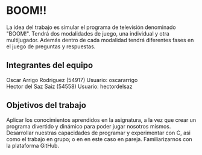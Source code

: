 # BOOM!!

La idea del trabajo es simular el programa de televisión denominado "BOOM!". Tendrá dos modalidades de juego, una individual y otra multijugador. Además dentro de cada modalidad tendrá diferentes fases en el juego de preguntas y respuestas.

## Integrantes del equipo

Oscar Arrigo Rodriguez (54917) Usuario: oscararrigo     
Hector del Saz Saiz (54558) Usuario: hectordelsaz

## Objetivos del trabajo

Aplicar los conocimientos aprendidos en la asignatura, a la vez que crear un programa divertido y dinámico para poder jugar nosotros mismos.
Desarrollar nuestras capacidades de programar y experimentar con C, asi como el trabajo en grupo; o en en este caso en pareja.
Familiarizarnos con la plataforma GitHub.
